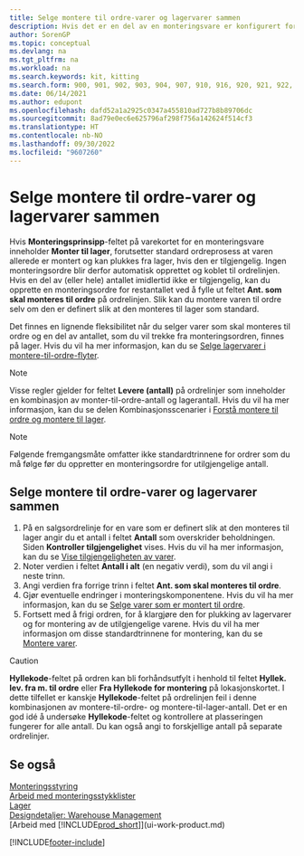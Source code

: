 ```yaml
---
title: Selge montere til ordre-varer og lagervarer sammen
description: Hvis det er en del av en monteringsvare er konfigurert for montere-til-lager ikke er tilgjengelig, må du å opprette en monteringsordre for det gjenværende antallet.
author: SorenGP
ms.topic: conceptual
ms.devlang: na
ms.tgt_pltfrm: na
ms.workload: na
ms.search.keywords: kit, kitting
ms.search.form: 900, 901, 902, 903, 904, 907, 910, 916, 920, 921, 922, 923, 940, 941, 942, 930, 931, 932, 914, 915, 905
ms.date: 06/14/2021
ms.author: edupont
ms.openlocfilehash: dafd52a1a2925c0347a455810ad727b8b89706dc
ms.sourcegitcommit: 8ad79e0ec6e625796af298f756a142624f514cf3
ms.translationtype: HT
ms.contentlocale: nb-NO
ms.lasthandoff: 09/30/2022
ms.locfileid: "9607260"
---
```

# <a name="sell-assemble-to-order-items-and-inventory-items-together"></a>Selge montere til ordre-varer og lagervarer sammen

Hvis **Monteringsprinsipp**-feltet på varekortet for en monteringsvare inneholder **Monter til lager**, forutsetter standard ordreprosess at varen allerede er montert og kan plukkes fra lager, hvis den er tilgjengelig. Ingen monteringsordre blir derfor automatisk opprettet og koblet til ordrelinjen. Hvis en del av (eller hele) antallet imidlertid ikke er tilgjengelig, kan du opprette en monteringsordre for restantallet ved å fylle ut feltet **Ant. som skal monteres til ordre** på ordrelinjen. Slik kan du montere varen til ordre selv om den er definert slik at den monteres til lager som standard.  

Det finnes en lignende fleksibilitet når du selger varer som skal monteres til ordre og en del av antallet, som du vil trekke fra monteringsordren, finnes på lager. Hvis du vil ha mer informasjon, kan du se [Selge lagervarer i montere-til-ordre-flyter](assembly-how-to-sell-inventory-items-in-assemble-to-order-flows.md).  

> [!NOTE]  
>  Visse regler gjelder for feltet **Levere (antall)** på ordrelinjer som inneholder en kombinasjon av monter-til-ordre-antall og lagerantall. Hvis du vil ha mer informasjon, kan du se delen Kombinasjonsscenarier i [Forstå montere til ordre og montere til lager](assembly-assemble-to-order-or-assemble-to-stock.md).  

> [!NOTE]  
>  Følgende fremgangsmåte omfatter ikke standardtrinnene for ordrer som du må følge før du oppretter en monteringsordre for utilgjengelige antall.

## <a name="to-sell-assemble-to-order-items-and-inventory-items-together"></a>Selge montere til ordre-varer og lagervarer sammen

1.  På en salgsordrelinje for en vare som er definert slik at den monteres til lager angir du et antall i feltet **Antall** som overskrider beholdningen. Siden **Kontroller tilgjengelighet** vises. Hvis du vil ha mer informasjon, kan du se [Vise tilgjengeligheten av varer](inventory-how-availability-overview.md).
2.  Noter verdien i feltet **Antall i alt** (en negativ verdi), som du vil angi i neste trinn.  
3.  Angi verdien fra forrige trinn i feltet **Ant. som skal monteres til ordre**.  
4.  Gjør eventuelle endringer i monteringskomponentene. Hvis du vil ha mer informasjon, kan du se [Selge varer som er montert til ordre](assembly-how-to-sell-items-assembled-to-order.md).  
5.  Fortsett med å frigi ordren, for å klargjøre den for plukking av lagervarer og for montering av de utilgjengelige varene. Hvis du vil ha mer informasjon om disse standardtrinnene for montering, kan du se [Montere varer](assembly-how-to-assemble-items.md).  

> [!CAUTION]  
>  **Hyllekode**-feltet på ordren kan bli forhåndsutfylt i henhold til feltet **Hyllek. lev. fra m. til ordre** eller **Fra Hyllekode for montering** på lokasjonskortet. I dette tilfellet er kanskje **Hyllekode**-feltet på ordrelinjen feil i denne kombinasjonen av montere-til-ordre- og montere-til-lager-antall. Det er en god idé å undersøke **Hyllekode**-feltet og kontrollere at plasseringen fungerer for alle antall. Du kan også angi to forskjellige antall på separate ordrelinjer.  

## <a name="see-also"></a>Se også

[Monteringsstyring](assembly-assemble-items.md)  
[Arbeid med monteringsstykklister](assembly-how-work-assembly-boms.md)  
[Lager](inventory-manage-inventory.md)  
[Designdetaljer: Warehouse Management](design-details-warehouse-management.md)  
[Arbeid med [!INCLUDE[prod_short](includes/prod_short.md)]](ui-work-product.md)


[!INCLUDE[footer-include](includes/footer-banner.md)]